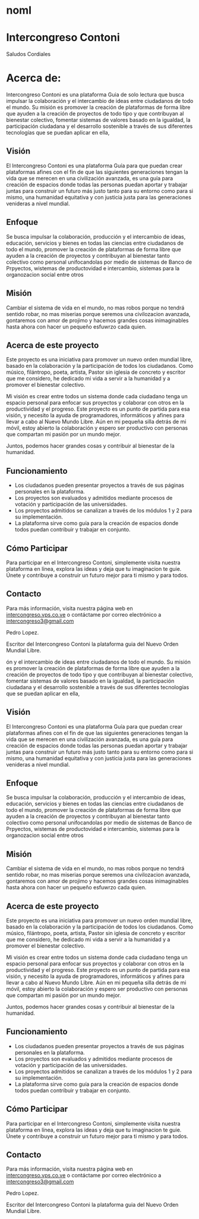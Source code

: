 # noml

# Intercongreso Contoni
Saludos Cordiales
# Acerca de:
Intercongreso Contoni es una plataforma Guia de solo lectura que busca impulsar la colaboración y el intercambio de ideas entre ciudadanos de todo el mundo. Su misión es promover la creación de plataformas de forma libre que ayuden a la creación de proyectos de todo tipo y que contribuyan al bienestar colectivo, fomentar sistemas de valores basado en la igualdad, la participación ciudadana y el desarrollo sostenible a través de sus diferentes tecnologías que se puedan aplicar en ella,  

## Visión

El Intercongreso Contoni es una plataforma Guía para que puedan crear plataformas afines con el fin de que las siguientes generaciones tengan la vida que se merecen en una civilización avanzada, es una guía para creación de espacios donde todas las personas puedan aportar y trabajar juntas para construir un futuro más justo tanto para su entorno como para si mismo, una humanidad equitativa y con justicia justa para las generaciones venideras a nivel mundial.


## Enfoque

Se busca impulsar la colaboración, producción y el intercambio de ideas, educación, servicios y bienes en todas las ciencias entre ciudadanos de todo el mundo,  promover la creación de plataformas de forma libre que ayuden a la creación de proyectos y contribuyan al bienestar tanto colectivo como personal unifocandolas por medio de sistemas de Banco de Prpyectos, wistemas de productovidad e intercambio, sistemas para la organozacion social entre otros   

## Misión

Cambiar el sistema de vida en el mundo, no mas robos porque no tendrá sentido robar, no mas miserias porque seremos una civilozacion avanzada, gontaremos con amor de projimo y hacemos grandes cosas inimaginables hasta ahora con hacer un pequeño esfuwrzo cada quien.

## Acerca de este proyecto

Este proyecto es una iniciativa para promover un nuevo orden mundial libre, basado en la colaboración y la participación de todos los ciudadanos. Como músico, filántropo, poeta, artista, Pastor sin iglesia de concreto y escritor que me considero, he dedicado mi vida a servir a la humanidad y a promover el bienestar colectivo.

Mi visión es crear entre todos un sistema donde cada ciudadano tenga un espacio personal para enfocar sus proyectos y colaborar con otros en la productividad y el progreso. Este proyecto es un punto de partida para esa visión, y necesito la ayuda de programadores, informáticos y afines para llevar a cabo al Nuevo Mundo Libre.
Aún en mi pequeña silla detrás de mi móvil, estoy abierto la colaboración y espero ser productivo con personas que compartan mi pasión por un mundo mejor.

Juntos, podemos hacer grandes cosas y contribuir al bienestar de la humanidad.


## Funcionamiento

- Los ciudadanos pueden presentar proyectos a través de sus páginas personales en la plataforma.
- Los proyectos son evaluados y admitidos mediante procesos de votación y participación de las universidades.
- Los proyectos admitidos se canalizan a través de los módulos 1 y 2 para su implementación.
- La plataforma sirve como guía para la creación de espacios donde todos puedan contribuir y trabajar en conjunto.


## Cómo Participar

Para participar en el Intercongreso Contoni, simplemente visita nuestra plataforma en línea, explora las ideas y deja que tu imaginacion te guie. Únete y contribuye a construir un futuro mejor para ti mismo y para todos.

## Contacto

Para más información, visita nuestra página web en [intercongreso.vps.co.ve](https://intercongreso.vps.co.ve) o contáctame por correo electrónico a intercongreso3@gmail.com


Pedro Lopez.


Escritor del Intercongreso Contoni la plataforma guia del Nuevo Orden Mundial Libre.


ón y el intercambio de ideas entre ciudadanos de todo el mundo. Su misión es promover la creación de plataformas de forma libre que ayuden a la creación de proyectos de todo tipo y que contribuyan al bienestar colectivo, fomentar sistemas de valores basado en la igualdad, la participación ciudadana y el desarrollo sostenible a través de sus diferentes tecnologías que se puedan aplicar en ella,  

## Visión

El Intercongreso Contoni es una plataforma Guía para que puedan crear plataformas afines con el fin de que las siguientes generaciones tengan la vida que se merecen en una civilización avanzada, es una guía para creación de espacios donde todas las personas puedan aportar y trabajar juntas para construir un futuro más justo tanto para su entorno como para si mismo, una humanidad equitativa y con justicia justa para las generaciones venideras a nivel mundial.


## Enfoque

Se busca impulsar la colaboración, producción y el intercambio de ideas, educación, servicios y bienes en todas las ciencias entre ciudadanos de todo el mundo,  promover la creación de plataformas de forma libre que ayuden a la creación de proyectos y contribuyan al bienestar tanto colectivo como personal unifocandolas por medio de sistemas de Banco de Prpyectos, wistemas de productovidad e intercambio, sistemas para la organozacion social entre otros   

## Misión

Cambiar el sistema de vida en el mundo, no mas robos porque no tendrá sentido robar, no mas miserias porque seremos una civilozacion avanzada, gontaremos con amor de projimo y hacemos grandes cosas inimaginables hasta ahora con hacer un pequeño esfuwrzo cada quien.

## Acerca de este proyecto

Este proyecto es una iniciativa para promover un nuevo orden mundial libre, basado en la colaboración y la participación de todos los ciudadanos. Como músico, filántropo, poeta, artista, Pastor sin iglesia de concreto y escritor que me considero, he dedicado mi vida a servir a la humanidad y a promover el bienestar colectivo.

Mi visión es crear entre todos un sistema donde cada ciudadano tenga un espacio personal para enfocar sus proyectos y colaborar con otros en la productividad y el progreso. Este proyecto es un punto de partida para esa visión, y necesito la ayuda de programadores, informáticos y afines para llevar a cabo al Nuevo Mundo Libre.
Aún en mi pequeña silla detrás de mi móvil, estoy abierto la colaboración y espero ser productivo con personas que compartan mi pasión por un mundo mejor.

Juntos, podemos hacer grandes cosas y contribuir al bienestar de la humanidad.


## Funcionamiento

- Los ciudadanos pueden presentar proyectos a través de sus páginas personales en la plataforma.
- Los proyectos son evaluados y admitidos mediante procesos de votación y participación de las universidades.
- Los proyectos admitidos se canalizan a través de los módulos 1 y 2 para su implementación.
- La plataforma sirve como guía para la creación de espacios donde todos puedan contribuir y trabajar en conjunto.


## Cómo Participar

Para participar en el Intercongreso Contoni, simplemente visita nuestra plataforma en línea, explora las ideas y deja que tu imaginacion te guie. Únete y contribuye a construir un futuro mejor para ti mismo y para todos.

## Contacto

Para más información, visita nuestra página web en [intercongreso.vps.co.ve](https://intercongreso.vps.co.ve) o contáctame por correo electrónico a intercongreso3@gmail.com


Pedro Lopez.


Escritor del Intercongreso Contoni la plataforma guia del Nuevo Orden Mundial Libre.


